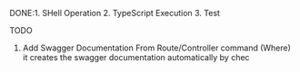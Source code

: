 DONE:1. SHell Operation
2. TypeScript Execution
3. Test

TODO
1. Add Swagger Documentation From Route/Controller command (Where) it creates the swagger documentation automatically by chec